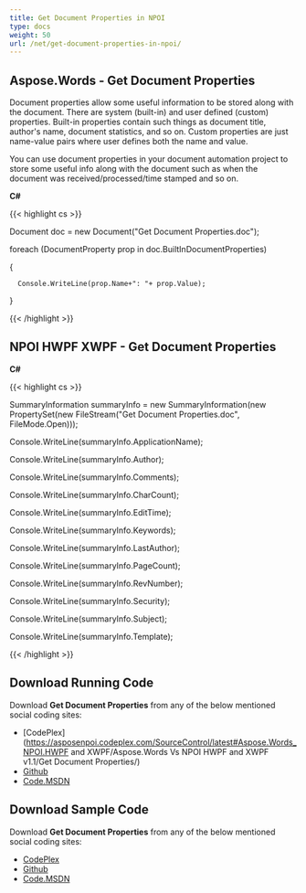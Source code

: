 ```yaml
---
title: Get Document Properties in NPOI
type: docs
weight: 50
url: /net/get-document-properties-in-npoi/
---
```


## **Aspose.Words - Get Document Properties**
Document properties allow some useful information to be stored along with the document. There are system (built-in) and user defined (custom) properties. Built-in properties contain such things as document title, author's name, document statistics, and so on. Custom properties are just name-value pairs where user defines both the name and value.

You can use document properties in your document automation project to store some useful info along with the document such as when the document was received/processed/time stamped and so on.

**C#**

{{< highlight cs >}}

   Document doc = new Document("Get Document Properties.doc");

  foreach (DocumentProperty prop in doc.BuiltInDocumentProperties)

  {

      Console.WriteLine(prop.Name+": "+ prop.Value);

  }


{{< /highlight >}}
## **NPOI HWPF XWPF - Get Document Properties**
**C#**

{{< highlight cs >}}

  SummaryInformation summaryInfo = new SummaryInformation(new PropertySet(new FileStream("Get Document Properties.doc", FileMode.Open)));

 Console.WriteLine(summaryInfo.ApplicationName);

 Console.WriteLine(summaryInfo.Author);

 Console.WriteLine(summaryInfo.Comments);

 Console.WriteLine(summaryInfo.CharCount);

 Console.WriteLine(summaryInfo.EditTime);

 Console.WriteLine(summaryInfo.Keywords);

 Console.WriteLine(summaryInfo.LastAuthor);

 Console.WriteLine(summaryInfo.PageCount);

 Console.WriteLine(summaryInfo.RevNumber);

 Console.WriteLine(summaryInfo.Security);

 Console.WriteLine(summaryInfo.Subject);

 Console.WriteLine(summaryInfo.Template);


{{< /highlight >}}
## **Download Running Code**
Download **Get Document Properties** from any of the below mentioned social coding sites:

- [CodePlex](https://asposenpoi.codeplex.com/SourceControl/latest#Aspose.Words_NPOI.HWPF and XWPF/Aspose.Words Vs NPOI HWPF and XWPF v1.1/Get Document Properties/)
- [Github](https://github.com/aspose-words/Aspose.Words-for-.NET/tree/master/Plugins/NPOI/Aspose.Words%20Vs%20NPOI%20HWPF%20and%20XWPF%20v1.1/Get%20Document%20Properties)
- [Code.MSDN](https://code.msdn.microsoft.com/AsposeWords-vs-NPOI-HWPF-1ac73164/view/SourceCode#content)
## **Download Sample Code**
Download **Get Document Properties** from any of the below mentioned social coding sites:

- [CodePlex](https://asposenpoi.codeplex.com/releases/view/617696)
- [Github](https://github.com/aspose-words/Aspose.Words-for-.NET/releases/tag/AsposeWordsVsNPOIHWPFandXWPF1.1)
- [Code.MSDN](https://code.msdn.microsoft.com/AsposeWords-vs-NPOI-HWPF-1ac73164/view/SourceCode#content)
